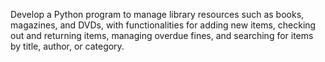 Develop a Python program to manage library resources such as books, magazines, and DVDs, with functionalities for adding new items, checking out and returning items, managing overdue fines, and searching for items by title, author, or category.
